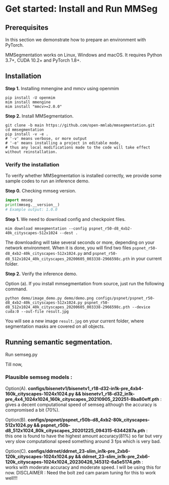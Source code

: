 # Get started: Install and Run MMSeg

## Prerequisites

In this section we demonstrate how to prepare an environment with PyTorch.

MMSegmentation works on Linux, Windows and macOS. It requires Python 3.7+, CUDA 10.2+ and PyTorch 1.8+.

## Installation

**Step 1.** Installing mmengine and mmcv using openmim

```shell
pip install -U openmim
mim install mmengine
mim install "mmcv>=2.0.0"
```
**Step 2.** Install MMSegmentation.

```shell
git clone -b main https://github.com/open-mmlab/mmsegmentation.git
cd mmsegmentation
pip install -v -e .
# '-v' means verbose, or more output
# '-e' means installing a project in editable mode,
# thus any local modifications made to the code will take effect without reinstallation.
```

### Verify the installation

To verify whether MMSegmentation is installed correctly, we provide some sample codes to run an inference demo.

**Step 0.** Checking mmseg version.

```python
import mmseg
print(mmseg.__version__)
# Example output: 1.0.0
```

**Step 1.** We need to download config and checkpoint files.

```shell
mim download mmsegmentation --config pspnet_r50-d8_4xb2-40k_cityscapes-512x1024 --dest .
```

The downloading will take several seconds or more, depending on your network environment. When it is done, you will find two files `pspnet_r50-d8_4xb2-40k_cityscapes-512x1024.py` and `pspnet_r50-d8_512x1024_40k_cityscapes_20200605_003338-2966598c.pth` in your current folder.

**Step 2.** Verify the inference demo.

Option (a). If you install mmsegmentation from source, just run the following command.

```shell
python demo/image_demo.py demo/demo.png configs/pspnet/pspnet_r50-d8_4xb2-40k_cityscapes-512x1024.py pspnet_r50-d8_512x1024_40k_cityscapes_20200605_003338-2966598c.pth --device cuda:0 --out-file result.jpg
```

You will see a new image `result.jpg` on your current folder, where segmentation masks are covered on all objects.

## Running semantic segmentation.

Run semseg.py

Till now,

### Plausible semseg models : 

Option(A). **configs/bisenetv1/bisenetv1_r18-d32-in1k-pre_4xb4-160k_cityscapes-1024x1024.py  && bisenetv1_r18-d32_in1k-pre_4x4_1024x1024_160k_cityscapes_20210905_220251-8ba80eff.pth** :   
gives a decent computational speed of semseg although the accuracy is compromised a bit (70%).

Option(B). **configs/pspnet/pspnet_r50b-d8_4xb2-80k_cityscapes-512x1024.py && pspnet_r50b-d8_512x1024_80k_cityscapes_20201225_094315-6344287a.pth** :      
this one is found to have the highest amount accuracy(81%) so far but very very slow computational speed something around 3 fps which is very bad.

Option(C). **configs/ddrnet/ddrnet_23-slim_in1k-pre_2xb6-120k_cityscapes-1024x1024.py && ddrnet_23-slim_in1k-pre_2xb6-120k_cityscapes-1024x1024_20230426_145312-6a5e5174.pth** :   
works with moderate accuracy and moderate speed. I will be using this for now. DISCLAIMER : Need the bolt zed cam param tuning for this to work well!!!

